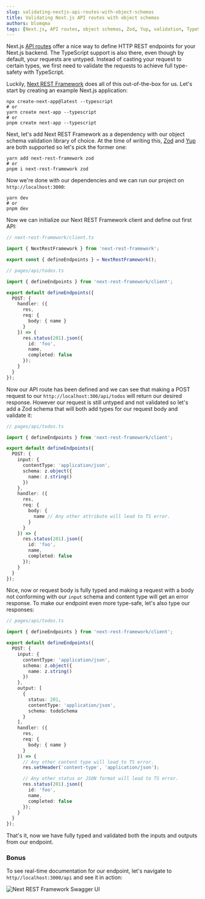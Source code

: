 ```yaml
---
slug: validating-nextjs-api-routes-with-object-schemas
title: Validating Next.js API routes with object schemas
authors: blomqma
tags: [Next.js, API routes, object schemas, Zod, Yup, validation, TypeScript]
---
```


Next.js [API routes](https://nextjs.org/docs/api-routes/introduction) offer a nice way to define HTTP REST endpoints for your Next.js backend. The TypeScript support is also there, even though by default, your requests are untyped. Instead of casting your request to certain types, we first need to validate the requests to achieve full type-safety with TypeScript.

Luckily, [Next REST Framework](https://github.com/blomqma/next-rest-framework) does all of this out-of-the-box for us. Let's start by creating an example Next.js application:

```
npx create-next-app@latest --typescript
# or
yarn create next-app --typescript
# or
pnpm create next-app --typescript
```

Next, let's add Next REST Framework as a dependency with our object schema validation library of choice. At the time of writing this, [Zod](https://github.com/colinhacks/zod) and [Yup](https://github.com/jquense/yup) are both supported so let's pick the former one:

```
yarn add next-rest-framework zod
# or
pnpm i next-rest-framework zod
```

Now we're done with our dependencies and we can run our project on `http://localhost:3000`:

```
yarn dev
# or
pnpm dev
```

Now we can initialize our Next REST Framework client and define out first API:

```typescript
// next-rest-framework/client.ts

import { NextRestFramework } from 'next-rest-framework';

export const { defineEndpoints } = NextRestFramework();
```

```typescript
// pages/api/todos.ts

import { defineEndpoints } from 'next-rest-framework/client';

export default defineEndpoints({
  POST: {
    handler: ({
      res,
      req: {
        body: { name }
      }
    }) => {
      res.status(201).json({
        id: 'foo',
        name,
        completed: false
      });
    }
  }
});
```

Now our API route has been defined and we can see that making a POST request to our `http://localhost:300/api/todos` will return our desired response. However our request is still untyped and not validated so let's add a Zod schema that will both add types for our request body and validate it:

```typescript
// pages/api/todos.ts

import { defineEndpoints } from 'next-rest-framework/client';

export default defineEndpoints({
  POST: {
    input: {
      contentType: 'application/json',
      schema: z.object({
        name: z.string()
      })
    },
    handler: ({
      res,
      req: {
        body: {
          name // Any other attribute will lead to TS error.
        }
      }
    }) => {
      res.status(201).json({
        id: 'foo',
        name,
        completed: false
      });
    }
  }
});
```

Nice, now or request body is fully typed and making a request with a body not conforming with our `input` schema and content type will get an error response. To make our endpoint even more type-safe, let's also type our responses:

```typescript
// pages/api/todos.ts

import { defineEndpoints } from 'next-rest-framework/client';

export default defineEndpoints({
  POST: {
    input: {
      contentType: 'application/json',
      schema: z.object({
        name: z.string()
      })
    },
    output: [
      {
        status: 201,
        contentType: 'application/json',
        schema: todoSchema
      }
    ],
    handler: ({
      res,
      req: {
        body: { name }
      }
    }) => {
      // Any other content type will lead to TS error.
      res.setHeader('content-type', 'application/json');

      // Any other status or JSON format will lead to TS error.
      res.status(201).json({
        id: 'foo',
        name,
        completed: false
      });
    }
  }
});
```

That's it, now we have fully typed and validated both the inputs and outputs from our endpoint.

### Bonus

To see real-time documentation for our endpoint, let's navigate to `http//localhost:3000/api` and see it in action:

![Next REST Framework Swagger UI](@site/static/img/blog-2023-01-08-openapi-spec.jpg)
